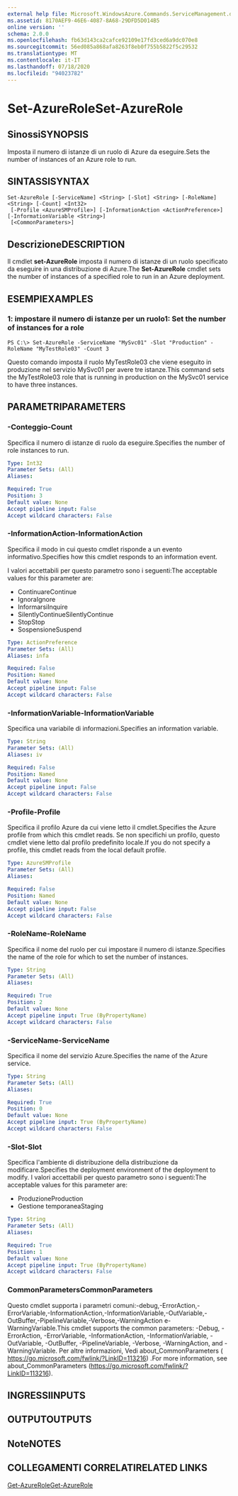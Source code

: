 ```yaml
---
external help file: Microsoft.WindowsAzure.Commands.ServiceManagement.dll-Help.xml
ms.assetid: 8170AEF9-46E6-4087-8A68-29DFD5D014B5
online version: ''
schema: 2.0.0
ms.openlocfilehash: fb63d143ca2cafce92109e17fd3ced6a9dc070e8
ms.sourcegitcommit: 56ed085a868afa8263f8eb0f755b5822f5c29532
ms.translationtype: MT
ms.contentlocale: it-IT
ms.lasthandoff: 07/18/2020
ms.locfileid: "94023782"
---
```

# <span data-ttu-id="67877-101">Set-AzureRole</span><span class="sxs-lookup"><span data-stu-id="67877-101">Set-AzureRole</span></span>

## <span data-ttu-id="67877-102">Sinossi</span><span class="sxs-lookup"><span data-stu-id="67877-102">SYNOPSIS</span></span>
<span data-ttu-id="67877-103">Imposta il numero di istanze di un ruolo di Azure da eseguire.</span><span class="sxs-lookup"><span data-stu-id="67877-103">Sets the number of instances of an Azure role to run.</span></span>

## <span data-ttu-id="67877-104">SINTASSI</span><span class="sxs-lookup"><span data-stu-id="67877-104">SYNTAX</span></span>

```
Set-AzureRole [-ServiceName] <String> [-Slot] <String> [-RoleName] <String> [-Count] <Int32>
 [-Profile <AzureSMProfile>] [-InformationAction <ActionPreference>] [-InformationVariable <String>]
 [<CommonParameters>]
```

## <span data-ttu-id="67877-105">Descrizione</span><span class="sxs-lookup"><span data-stu-id="67877-105">DESCRIPTION</span></span>
<span data-ttu-id="67877-106">Il cmdlet **set-AzureRole** imposta il numero di istanze di un ruolo specificato da eseguire in una distribuzione di Azure.</span><span class="sxs-lookup"><span data-stu-id="67877-106">The **Set-AzureRole** cmdlet sets the number of instances of a specified role to run in an Azure deployment.</span></span>

## <span data-ttu-id="67877-107">ESEMPI</span><span class="sxs-lookup"><span data-stu-id="67877-107">EXAMPLES</span></span>

### <span data-ttu-id="67877-108">1: impostare il numero di istanze per un ruolo</span><span class="sxs-lookup"><span data-stu-id="67877-108">1: Set the number of instances for a role</span></span>
```
PS C:\> Set-AzureRole -ServiceName "MySvc01" -Slot "Production" -RoleName "MyTestRole03" -Count 3
```

<span data-ttu-id="67877-109">Questo comando imposta il ruolo MyTestRole03 che viene eseguito in produzione nel servizio MySvc01 per avere tre istanze.</span><span class="sxs-lookup"><span data-stu-id="67877-109">This command sets the MyTestRole03 role that is running in production on the MySvc01 service to have three instances.</span></span>

## <span data-ttu-id="67877-110">PARAMETRI</span><span class="sxs-lookup"><span data-stu-id="67877-110">PARAMETERS</span></span>

### <span data-ttu-id="67877-111">-Conteggio</span><span class="sxs-lookup"><span data-stu-id="67877-111">-Count</span></span>
<span data-ttu-id="67877-112">Specifica il numero di istanze di ruolo da eseguire.</span><span class="sxs-lookup"><span data-stu-id="67877-112">Specifies the number of role instances to run.</span></span>

```yaml
Type: Int32
Parameter Sets: (All)
Aliases: 

Required: True
Position: 3
Default value: None
Accept pipeline input: False
Accept wildcard characters: False
```

### <span data-ttu-id="67877-113">-InformationAction</span><span class="sxs-lookup"><span data-stu-id="67877-113">-InformationAction</span></span>
<span data-ttu-id="67877-114">Specifica il modo in cui questo cmdlet risponde a un evento informativo.</span><span class="sxs-lookup"><span data-stu-id="67877-114">Specifies how this cmdlet responds to an information event.</span></span>

<span data-ttu-id="67877-115">I valori accettabili per questo parametro sono i seguenti:</span><span class="sxs-lookup"><span data-stu-id="67877-115">The acceptable values for this parameter are:</span></span>

- <span data-ttu-id="67877-116">Continuare</span><span class="sxs-lookup"><span data-stu-id="67877-116">Continue</span></span>
- <span data-ttu-id="67877-117">Ignora</span><span class="sxs-lookup"><span data-stu-id="67877-117">Ignore</span></span>
- <span data-ttu-id="67877-118">Informarsi</span><span class="sxs-lookup"><span data-stu-id="67877-118">Inquire</span></span>
- <span data-ttu-id="67877-119">SilentlyContinue</span><span class="sxs-lookup"><span data-stu-id="67877-119">SilentlyContinue</span></span>
- <span data-ttu-id="67877-120">Stop</span><span class="sxs-lookup"><span data-stu-id="67877-120">Stop</span></span>
- <span data-ttu-id="67877-121">Sospensione</span><span class="sxs-lookup"><span data-stu-id="67877-121">Suspend</span></span>

```yaml
Type: ActionPreference
Parameter Sets: (All)
Aliases: infa

Required: False
Position: Named
Default value: None
Accept pipeline input: False
Accept wildcard characters: False
```

### <span data-ttu-id="67877-122">-InformationVariable</span><span class="sxs-lookup"><span data-stu-id="67877-122">-InformationVariable</span></span>
<span data-ttu-id="67877-123">Specifica una variabile di informazioni.</span><span class="sxs-lookup"><span data-stu-id="67877-123">Specifies an information variable.</span></span>

```yaml
Type: String
Parameter Sets: (All)
Aliases: iv

Required: False
Position: Named
Default value: None
Accept pipeline input: False
Accept wildcard characters: False
```

### <span data-ttu-id="67877-124">-Profile</span><span class="sxs-lookup"><span data-stu-id="67877-124">-Profile</span></span>
<span data-ttu-id="67877-125">Specifica il profilo Azure da cui viene letto il cmdlet.</span><span class="sxs-lookup"><span data-stu-id="67877-125">Specifies the Azure profile from which this cmdlet reads.</span></span>
<span data-ttu-id="67877-126">Se non specifichi un profilo, questo cmdlet viene letto dal profilo predefinito locale.</span><span class="sxs-lookup"><span data-stu-id="67877-126">If you do not specify a profile, this cmdlet reads from the local default profile.</span></span>

```yaml
Type: AzureSMProfile
Parameter Sets: (All)
Aliases: 

Required: False
Position: Named
Default value: None
Accept pipeline input: False
Accept wildcard characters: False
```

### <span data-ttu-id="67877-127">-RoleName</span><span class="sxs-lookup"><span data-stu-id="67877-127">-RoleName</span></span>
<span data-ttu-id="67877-128">Specifica il nome del ruolo per cui impostare il numero di istanze.</span><span class="sxs-lookup"><span data-stu-id="67877-128">Specifies the name of the role for which to set the number of instances.</span></span>

```yaml
Type: String
Parameter Sets: (All)
Aliases: 

Required: True
Position: 2
Default value: None
Accept pipeline input: True (ByPropertyName)
Accept wildcard characters: False
```

### <span data-ttu-id="67877-129">-ServiceName</span><span class="sxs-lookup"><span data-stu-id="67877-129">-ServiceName</span></span>
<span data-ttu-id="67877-130">Specifica il nome del servizio Azure.</span><span class="sxs-lookup"><span data-stu-id="67877-130">Specifies the name of the Azure service.</span></span>

```yaml
Type: String
Parameter Sets: (All)
Aliases: 

Required: True
Position: 0
Default value: None
Accept pipeline input: True (ByPropertyName)
Accept wildcard characters: False
```

### <span data-ttu-id="67877-131">-Slot</span><span class="sxs-lookup"><span data-stu-id="67877-131">-Slot</span></span>
<span data-ttu-id="67877-132">Specifica l'ambiente di distribuzione della distribuzione da modificare.</span><span class="sxs-lookup"><span data-stu-id="67877-132">Specifies the deployment environment of the deployment to modify.</span></span>
<span data-ttu-id="67877-133">I valori accettabili per questo parametro sono i seguenti:</span><span class="sxs-lookup"><span data-stu-id="67877-133">The acceptable values for this parameter are:</span></span>

- <span data-ttu-id="67877-134">Produzione</span><span class="sxs-lookup"><span data-stu-id="67877-134">Production</span></span>
- <span data-ttu-id="67877-135">Gestione temporanea</span><span class="sxs-lookup"><span data-stu-id="67877-135">Staging</span></span>

```yaml
Type: String
Parameter Sets: (All)
Aliases: 

Required: True
Position: 1
Default value: None
Accept pipeline input: True (ByPropertyName)
Accept wildcard characters: False
```

### <span data-ttu-id="67877-136">CommonParameters</span><span class="sxs-lookup"><span data-stu-id="67877-136">CommonParameters</span></span>
<span data-ttu-id="67877-137">Questo cmdlet supporta i parametri comuni:-debug,-ErrorAction,-ErrorVariable,-InformationAction,-InformationVariable,-OutVariable,-OutBuffer,-PipelineVariable,-Verbose,-WarningAction e-WarningVariable.</span><span class="sxs-lookup"><span data-stu-id="67877-137">This cmdlet supports the common parameters: -Debug, -ErrorAction, -ErrorVariable, -InformationAction, -InformationVariable, -OutVariable, -OutBuffer, -PipelineVariable, -Verbose, -WarningAction, and -WarningVariable.</span></span> <span data-ttu-id="67877-138">Per altre informazioni, Vedi about_CommonParameters ( https://go.microsoft.com/fwlink/?LinkID=113216) .</span><span class="sxs-lookup"><span data-stu-id="67877-138">For more information, see about_CommonParameters (https://go.microsoft.com/fwlink/?LinkID=113216).</span></span>

## <span data-ttu-id="67877-139">INGRESSI</span><span class="sxs-lookup"><span data-stu-id="67877-139">INPUTS</span></span>

## <span data-ttu-id="67877-140">OUTPUT</span><span class="sxs-lookup"><span data-stu-id="67877-140">OUTPUTS</span></span>

## <span data-ttu-id="67877-141">Note</span><span class="sxs-lookup"><span data-stu-id="67877-141">NOTES</span></span>

## <span data-ttu-id="67877-142">COLLEGAMENTI CORRELATI</span><span class="sxs-lookup"><span data-stu-id="67877-142">RELATED LINKS</span></span>

[<span data-ttu-id="67877-143">Get-AzureRole</span><span class="sxs-lookup"><span data-stu-id="67877-143">Get-AzureRole</span></span>](./Get-AzureRole.md)



